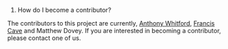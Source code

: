 1. How do I become a contributor?

The contributors to this project are currently, [Anthony Whitford](https://github.com/anthonywhitford), [Francis Cave](https://github.com/franciscave) and Matthew Dovey. If you are interested in becoming a contributor, please contact one of us. 
